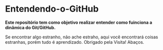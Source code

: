 # Entendendo-o-GitHub

**Este repositório tem como objetivo realizar entender como fuinciona a dinâmica do Git/GitHub.**

Se encontrar algo estranho, não ache estraho, aqui você encontrará coisas estranhas, porém tudo é aprendizado.
Obrigado pela Visita!
Abaços.
